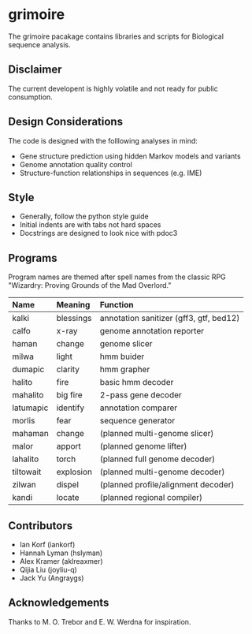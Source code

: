 grimoire
========

The grimoire pacakage contains libraries and scripts for Biological sequence analysis.

Disclaimer
----------

The current developent is highly volatile and not ready for public consumption.

Design Considerations
---------------------

The code is designed with the folllowing analyses in mind:

+ Gene structure prediction using hidden Markov models and variants
+ Genome annotation quality control
+ Structure-function relationships in sequences (e.g. IME)

Style
-----

+ Generally, follow the python style guide
+ Initial indents are with tabs not hard spaces
+ Docstrings are designed to look nice with pdoc3

Programs
--------

Program names are themed after spell names from the classic RPG
"Wizardry: Proving Grounds of the Mad Overlord."

| Name      | Meaning    | Function                               |
|:----------|:-----------|:---------------------------------------|
| kalki     | blessings  | annotation sanitizer (gff3, gtf, bed12)
| calfo     | x-ray      | genome annotation reporter
| haman     | change     | genome slicer
| milwa     | light      | hmm buider
| dumapic   | clarity    | hmm grapher 
| halito    | fire       | basic hmm decoder
| mahalito  | big fire   | 2-pass gene decoder
| latumapic | identify   | annotation comparer
| morlis    | fear       | sequence generator
| mahaman   | change     | (planned multi-genome slicer)
| malor     | apport     | (planned genome lifter)
| lahalito  | torch      | (planned full genome decoder)
| tiltowait | explosion  | (planned multi-genome decoder)
| zilwan    | dispel     | (planned profile/alignment decoder)
| kandi     | locate     | (planned regional compiler)

Contributors
------------

+ Ian Korf (iankorf)
+ Hannah Lyman (hslyman)
+ Alex Kramer (aklreaxmer)
+ Qijia Liu (joyliu-q)
+ Jack Yu (Angraygs)

Acknowledgements
----------------

Thanks to M. O. Trebor and E. W. Werdna for inspiration.



